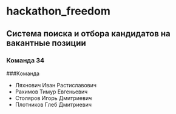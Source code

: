 # hackathon_freedom

## Система поиска и отбора кандидатов на вакантные позиции
### Команда 34

###Команда
* Ляхнович Иван Растиславович 
* Рахимов Тимур Евгеньевич
* Столяров Игорь Дмитриевич
* Плотников Глеб Дмитриевич
